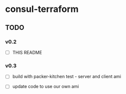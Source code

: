 # consul-terraform

## TODO

### v0.2
- [ ] THIS README

### v0.3
- [ ] build with packer-kitchen test - server and client ami

- [ ] update code to use our own ami


